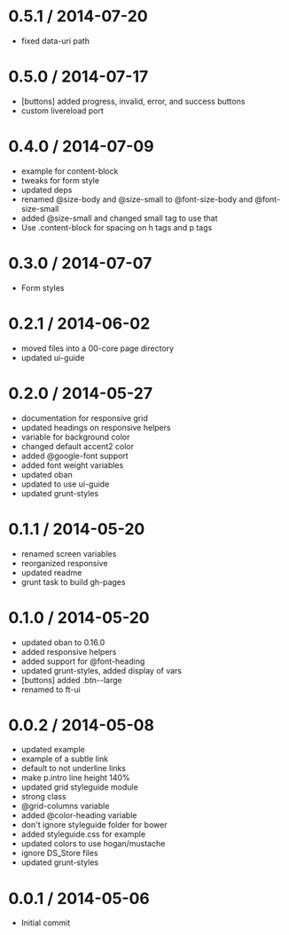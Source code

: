 
0.5.1 / 2014-07-20 
==================

  * fixed data-uri path

0.5.0 / 2014-07-17 
==================

  * [buttons] added progress, invalid, error, and success buttons
  * custom livereload port

0.4.0 / 2014-07-09 
==================

  * example for content-block
  * tweaks for form style
  * updated deps
  * renamed @size-body and @size-small to @font-size-body and @font-size-small
  * added @size-small and changed small tag to use that
  * Use .content-block for spacing on h tags and p tags

0.3.0 / 2014-07-07 
==================

  * Form styles

0.2.1 / 2014-06-02 
==================

  * moved files into a 00-core page directory
  * updated ui-guide

0.2.0 / 2014-05-27 
==================

  * documentation for responsive grid
  * updated headings on responsive helpers
  * variable for background color
  * changed default accent2 color
  * added @google-font support
  * added font weight variables
  * updated oban
  * updated to use ui-guide
  * updated grunt-styles

0.1.1 / 2014-05-20 
==================

  * renamed screen variables
  * reorganized responsive
  * updated readme
  * grunt task to build gh-pages

0.1.0 / 2014-05-20 
==================

  * updated oban to 0.16.0
  * added responsive helpers
  * added support for @font-heading
  * updated grunt-styles, added display of vars
  * [buttons] added .btn--large
  * renamed to ft-ui

0.0.2 / 2014-05-08 
==================

  * updated example
  * example of a subtle link
  * default to not underline links
  * make p.intro line height 140%
  * updated grid styleguide module
  * strong class
  * @grid-columns variable
  * added @color-heading variable
  * don't ignore styleguide folder for bower
  * added styleguide.css for example
  * updated colors to use hogan/mustache
  * ignore DS_Store files
  * updated grunt-styles

0.0.1 / 2014-05-06 
==================

  * Initial commit
